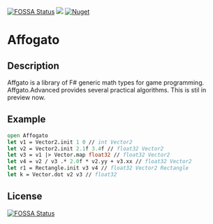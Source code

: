 [![FOSSA Status](https://app.fossa.io/api/projects/git%2Bgithub.com%2Fwraikny%2FAffogato.svg?type=shield)](https://app.fossa.io/projects/git%2Bgithub.com%2Fwraikny%2FAffogato?ref=badge_shield)
[![](https://github.com/wraikny/Affogato/workflows/CI/badge.svg)](https://github.com/wraikny/Affogato/actions?query=workflow%3ACI)
[![Nuget](https://img.shields.io/nuget/v/Affogato?style=plastic)](https://www.nuget.org/packages/Affogato/)
# Affogato

## Description
Affgato is a library of F# generic math types for game programming.  
Affgato.Advanced provides several practical algorithms.
This is stil in preview now.

## Example
```FSharp
open Affogato
let v1 = Vector2.init 1 0 // int Vector2
let v2 = Vector2.init 2.1f 3.4f // float32 Vector2
let v3 = v1 |> Vector.map float32 // float32 Vector2
let v4 = v2 / v3 .* 2.0f * v2.yy + v3.xx // float32 Vector2
let r1 = Rectangle.init v3 v4 // float32 Vector2 Rectangle
let k = Vector.dot v2 v3 // float32
```

## License
[![FOSSA Status](https://app.fossa.io/api/projects/git%2Bgithub.com%2Fwraikny%2FAffogato.svg?type=large)](https://app.fossa.io/projects/git%2Bgithub.com%2Fwraikny%2FAffogato?ref=badge_large)
